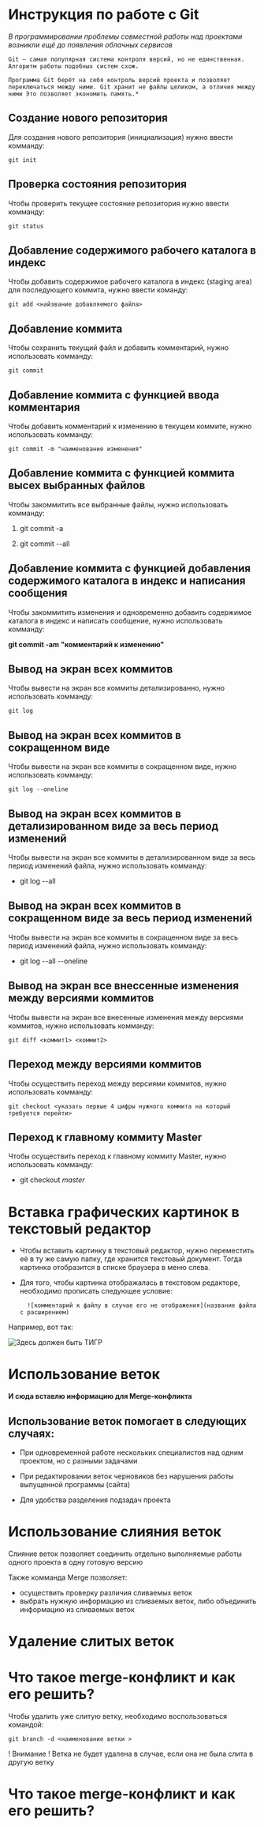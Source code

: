 # Инструкция по работе с Git

*В программировании проблемы совместной работы над проектами возникли ещё до появления облачных сервисов*

    Git — самая популярная система контроля версий, но не единственная. Алгоритм работы подобных систем схож.

    Программа Git берёт на себя контроль версий проекта и позволяет переключаться между ними. Git хранит не файлы целиком, а отличия между ними Это позволяет экономить память.*

## Создание нового репозитория

Для создания нового репозитория (инициализация) нужно ввести комманду: 

    git init

## Проверка состояния репозитория

Чтобы проверить текущее состояние репозитория нужно ввести комманду:

    git status

## Добавление содержимого рабочего каталога в индекс

Чтобы добавить содержимое рабочего каталога в индекс (staging area) для последующего коммита, нужно ввести команду:

    git add <найзвание добавляемого файла>

## Добавление коммита

Чтобы сохранить текущий файл и добавить комментарий, нужно использовать комманду:

    git commit

## Добавление коммита с функцией ввода комментария

Чтобы добавить комментарий к изменению в текущем коммите, нужно использовать комманду:

    git commit -m "наименование изменения"

## Добавление коммита с функцией коммита высех выбранных файлов

Чтобы закоммитить все выбранные файлы, нужно использовать комманду:

1. git commit -a

2. git commit --all

## Добавление коммита с функцией добавления содержимого каталога в индекс и написания сообщения

Чтобы закоммитить изменения и одновременно добавить содержимое каталога в индекс и написать сообщение, нужно использовать комманду:

**git commit -am "комментарий к изменению"**

## Вывод на экран всех коммитов

Чтобы вывести на экран все коммиты детализированно, нужно использовать комманду:

    git log

## Вывод на экран всех коммитов в сокращенном виде

Чтобы вывести на экран все коммиты в сокращенном виде, нужно использовать комманду:

    git log --oneline

## Вывод на экран всех коммитов в детализированном виде за весь период изменений

Чтобы вывести на экран все коммиты в детализированном виде за весь период изменений файла, нужно использовать комманду:

* git log --all

## Вывод на экран всех коммитов в сокращенном виде за весь период изменений

Чтобы вывести на экран все коммиты в сокращенном виде за весь период изменений файла, нужно использовать комманду:

* git log --all --oneline

## Вывод на экран все внессенные изменения между версиями коммитов

Чтобы вывести на экран все внесенные изменения между версиями коммитов, нужно использовать комманду:

    git diff <коммит1> <коммит2>

## Переход между версиями коммитов

Чтобы осуществить переход между версиями коммитов, нужно использовать комманду:

    git checkout <указать первые 4 цифры нужного коммита на который требуется перейти>

## Переход к главному коммиту Master

Чтобы осуществить переход к главному коммиту Master, нужно использовать комманду:

* git checkout $master$

# Вставка графических картинок в текстовый редактор 

* Чтобы вставить картинку в текстовый редактор, нужно переместить её в ту же самую папку, где хранится текстовый документ. Тогда картинка отобразится в списке браузера в меню слева.

* Для того, чтобы картинка отображалась в текстовом редакторе, необходимо прописать следующее условие:

        ![комментарий к файлу в случае его не отображения](название файла с расширением)

Например, вот так: 

![Здесь должен быть ТИГР](.gitignore\TIGR.jpg)

# Использование веток

**И сюда вставлю информацию для Merge-конфликта**
## Использование веток помогает в следующих случаях:

* При одновременной работе нескольких специалистов над одним проектом, но с разными задачами

* При редактировании веток черновиков без нарушения работы выпущенной программы (сайта)

* Для удобства разделения подзадач проекта

# Использование слияния веток

Слияние веток позволяет соединить отдельно выполняемые работы одного проекта в одну готовую версию

Также комманда Merge позволяет:
* осуществить проверку различия сливаемых веток
* выбрать нужную информацию из сливаемых веток, либо объединить информацию из сливаемых веток

# Удаление слитых веток

# Что такое merge-конфликт и как его решить?
Чтобы удалить уже слитую ветку, необходимо воспользоваться командой:

    git branch -d <наименование ветки >

! Внимание ! Ветка не будет удалена в случае, если она не была слита в другую ветку

# Что такое merge-конфликт и как его решить?
